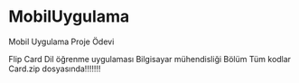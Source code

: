 # MobilUygulama
Mobil Uygulama Proje Ödevi

Flip Card Dil öğrenme uygulaması
Bilgisayar mühendisliği Bölüm
Tüm kodlar Card.zip dosyasında!!!!!!!
